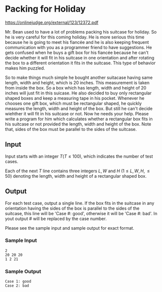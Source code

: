 # Packing for Holiday 

https://onlinejudge.org/external/123/12372.pdf

Mr. Bean used to have a lot of problems packing his suitcase for holiday. So he is very careful for this coming holiday. He is more serious this time because he is going to meet his fiancée and he is also keeping frequent communication with you as a programmer  friend to have suggestions. He gets confused when he buys a gift box for his fiancée because he can't decide whether it will fit in his suitcase in one orientation and after rotating the box to a different orientation it fits in the suitcase. This type of behavior makes him puzzled. 

So to make things much simple he bought another suitacase having same length, width and height, which is 20 inches. This measurement is taken from inside the box. So a box which has length, width and height of 20 inches will just fit in this suicase. He also decided to buy only rectangular shaped boxes and keep a measuring tape in his pocket. Whenever he chooses one gift box, which must be rectangular shaped, he quickly measures the length, width and height of the box. But still he can't decide wiehther it will fit in his suitcase or not. Now he needs your help. Please write a program for him which calculates whether a rectangular box fits in his suitcase or not provided the length, width and height of the box. Note that, sides of the box must be parallel to the sides of the suitcase. 


## Input

Input starts with an integer $T(T \leq 100)$, which indicates the number of test cases. 

Each of the next $T$ line contains three integers $L, W$ and $H$ $(1 \leq L, W, H, \leq 50)$ denoting the length, width and height of a rectangular shaped box. 


## Output 

For each test case, output a single line. If the box fits in the suitcase in any orientation having the sides of the box is parallel to the sides of the suitcase, this line will be 'Case #: good', otherwise it will be 'Case #: bad'. In yout output # will be replaced by the case number. 

Please see the sample input and sample output for exact format. 

### Sample Input 

``` text
2
20 20 20
1 2 21
```

### Sample Output 

``` text
Case 1: good
Case 2: bad
```

 
 
